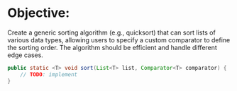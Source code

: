 # Objective:

Create a generic sorting algorithm (e.g., quicksort) that can sort lists of various data types, allowing users to specify a custom comparator to define the sorting order. The algorithm should be efficient and handle different edge cases.

```java
public static <T> void sort(List<T> list, Comparator<T> comparator) {
    // TODO: implement
}
